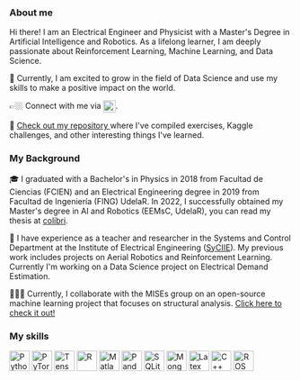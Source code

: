 ### About me

Hi there! I am an Electrical Engineer and Physicist with a Master's Degree in Artificial Intelligence and Robotics. As a lifelong learner, I am deeply passionate about Reinforcement Learning, Machine Learning, and Data Science.

🔭 Currently, I am excited to grow in the field of Data Science and use my skills to make a positive impact on the world.

👉🏼 Connect with me via <a href="https://www.linkedin.com/in/leopoldo-agorio-aa5492218/"><img align="center" alt="Leo's LinkedIN" width="22px" src="https://raw.githubusercontent.com/peterthehan/peterthehan/master/assets/linkedin.svg"/></a>.

💪 [ Check out my repository ](https://github.com/leopoldoagorio/Challenges) where I've compiled exercises, Kaggle challenges, and other interesting things I've learned.


### My Background

🎓  I graduated with a Bachelor's in Physics in 2018 from Facultad de Ciencias (FCIEN) and an Electrical Engineering degree in 2019 from Facultad de Ingeniería (FING) UdelaR. In 2022, I successfully obtained my Master's degree in AI and Robotics (EEMsC, UdelaR), you can read my thesis at [colibri](https://www.colibri.udelar.edu.uy/jspui/handle/20.500.12008/33397?locale=es).

🧠 I have experience as a teacher and researcher in the Systems and Control Department at the Institute of Electrical Engineering ([SyCIIE](https://iie.fing.edu.uy/institucional/departamentos/sistemas-y-control/)). My previous work includes projects on Aerial Robotics and Reinforcement Learning. Currently I'm working on a Data Science project on Electrical Demand Estimation.

👨🏻‍💻 Currently, I collaborate with the MISEs group on an open-source machine learning project that focuses on structural analysis. [Click here to check it out!](https://github.com/leopoldoagorio/mamaML)


### My skills
<p align="left"> 
<a href="https://www.python.org/" target="_blank" rel="noreferrer"><img src="https://raw.githubusercontent.com/danielcranney/readme-generator/main/public/icons/skills/python-colored.svg" width="36" height="36" alt="Python" /></a>
 <a href="https://pytorch.org/" target="_blank" rel="noreferrer"><img src="https://avatars.githubusercontent.com/u/21003710?s=200&v=4" width="36" height="36" alt="PyTorch" /></a> <a href="https://www.tensorflow.org/" target="_blank" rel="noreferrer"><img src="https://www.vectorlogo.zone/logos/tensorflow/tensorflow-icon.svg" width="36" height="36" alt="TensorFlow" /></a>
 <a href="https://www.r-project.org/" target="_blank" rel="noreferrer"><img src="https://www.r-project.org/logo/Rlogo.svg" width="36" height="36" alt="R" /></a> 
 <a href="https://en.wikipedia.org/wiki/Matlab" target="_blank" rel="noreferrer"><img src="https://upload.wikimedia.org/wikipedia/commons/2/21/Matlab_Logo.png" width="36" height="36" alt="Matlab" /></a>
 <a href="https://pandas.pydata.org/" target="_blank" rel="noreferrer"><img src="https://upload.wikimedia.org/wikipedia/commons/e/ed/Pandas_logo.svg" width="36" height="36" alt="Pandas" /></a>
 <a href="https://www.sqlite.org/index.html" target="_blank" rel="noreferrer"><img src="https://www.vectorlogo.zone/logos/sqlite/sqlite-icon.svg" width="36" height="36" alt="SQLite" /></a> <a href="https://www.mongodb.com/" target="_blank" rel="noreferrer"><img src="https://www.vectorlogo.zone/logos/mongodb/mongodb-icon.svg" width="36" height="36" alt="MongoDB"/></a>
<a href="https://en.wikipedia.org/wiki/LaTex" target="_blank" rel="noreferrer"><img src="https://cdn.icon-icons.com/icons2/2389/PNG/512/latex_logo_icon_145115.png" width="36" height="36" alt="Latex" /></a>
<a href="https://docs.microsoft.com/en-us/cpp/?view=msvc-170" target="_blank" rel="noreferrer"><img src="https://raw.githubusercontent.com/danielcranney/readme-generator/main/public/icons/skills/cplusplus-colored.svg" width="36" height="36" alt="C++" /></a> <a href="http://wiki.ros.org/" target="_blank" rel="noreferrer"><img src="https://www.vectorlogo.zone/logos/ros/ros-ar21.svg" height="36" alt="ROS" /></a> </p>
